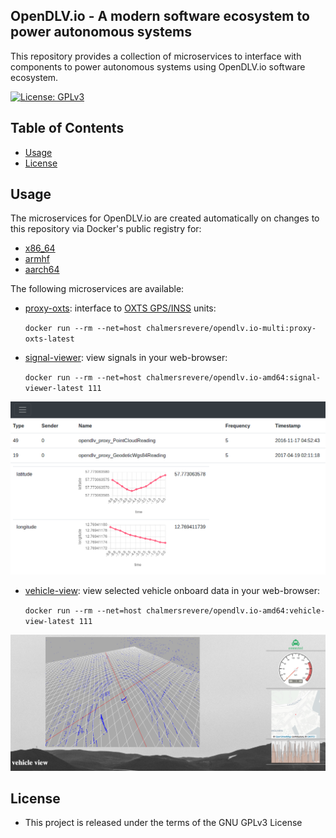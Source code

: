 ## OpenDLV.io - A modern software ecosystem to power autonomous systems

This repository provides a collection of microservices to interface with components
to power autonomous systems using OpenDLV.io software ecosystem.

[![License: GPLv3](https://img.shields.io/badge/license-GPL--3-blue.svg
)](https://www.gnu.org/licenses/gpl-3.0.txt)

## Table of Contents
* [Usage](#usage)
* [License](#license)


## Usage
The microservices for OpenDLV.io are created automatically on changes to this
repository via Docker's public registry for:
* [x86_64](https://hub.docker.com/r/chalmersrevere/opendlv.io-amd64/tags/)
* [armhf](https://hub.docker.com/r/chalmersrevere/opendlv.io-armhf/tags/)
* [aarch64](https://hub.docker.com/r/chalmersrevere/opendlv.io-aarch64/tags/)

The following microservices are available:

* [proxy-oxts](https://github.com/chalmers-revere/opendlv.io/tree/master/proxy-oxts): interface to [OXTS GPS/INSS](https://www.oxts.com) units:

    `docker run --rm --net=host chalmersrevere/opendlv.io-multi:proxy-oxts-latest`

* [signal-viewer](https://github.com/chalmers-revere/opendlv.io/tree/master/signal-viewer): view signals in your web-browser:

    `docker run --rm --net=host chalmersrevere/opendlv.io-amd64:signal-viewer-latest 111`

![screenshot from signal viewer](https://github.com/chalmers-revere/opendlv.io/raw/signal-viewer/signal-viewer/signal-viewer.png)

* [vehicle-view](https://github.com/chalmers-revere/opendlv.io/tree/master/vehicle-view): view selected vehicle onboard data in your web-browser:

    `docker run --rm --net=host chalmersrevere/opendlv.io-amd64:vehicle-view-latest 111`

![screenshot from vehicle view](https://github.com/chalmers-revere/opendlv.io/raw/vehicle-view/vehicle-view/vehicle-view.png)


## License

* This project is released under the terms of the GNU GPLv3 License

